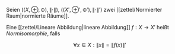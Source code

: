 Seien $((X, \oplus, \odot), \| \cdot \|)$, $((X', \oplus', \odot'), \| \cdot \|')$ zwei [[zettel/Normierter Raum|normierte Räume]].

Eine [[zettel/Lineare Abbildung|lineare Abbildung]] $f : X \to X'$ heißt *Normisomorphie*, falls

$$
	\forall x \in X : \| x \| = \| f(x) \|'
$$